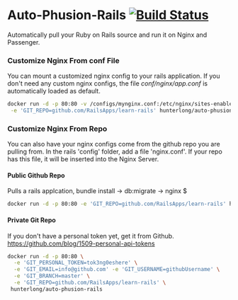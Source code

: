 # Auto-Phusion-Rails [![Build Status](https://travis-ci.org/Hunterlong/Auto-Phusion-Rails.svg?branch=master)](https://travis-ci.org/Hunterlong/Auto-Phusion-Rails) 
Automatically pull your Ruby on Rails source and run it on Nginx and Passenger.


### Customize Nginx From conf File
You can mount a customized nginx config to your rails application. If you don't need any custom nginx configs, the file *conf/nginx/app.conf* is automatically loaded as default.
```bash
docker run -d -p 80:80 -v /configs/mynginx.conf:/etc/nginx/sites-enabled/webapp.conf \
 -e 'GIT_REPO=github.com/RailsApps/learn-rails' hunterlong/auto-phusion-rails
```

### Customize Nginx From Repo
You can also have your nginx configs come from the github repo you are pulling from. In the rails 'config' folder, add a file 'nginx.conf'. If your repo has this file, it will be inserted into the Nginx Server.


#### Public Github Repo
Pulls a rails applcation, bundle install -> db:migrate -> nginx $
```bash
docker run -d -p 80:80 -e 'GIT_REPO=github.com/RailsApps/learn-rails' hunterlong/auto-phusion-rails
```

#### Private Git Repo
If you don't have a personal token yet, get it from Github. https://github.com/blog/1509-personal-api-tokens
```bash
docker run -d -p 80:80 \
  -e 'GIT_PERSONAL_TOKEN=tok3ng0eshere' \
  -e 'GIT_EMAIL=info@github.com' -e 'GIT_USERNAME=githubUsername' \
  -e 'GIT_BRANCH=master' \
  -e 'GIT_REPO=github.com/RailsApps/learn-rails' \
 hunterlong/auto-phusion-rails
```
